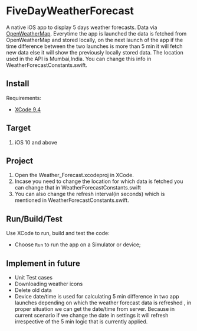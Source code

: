 # FiveDayWeatherForecast

A native iOS app to display 5 days weather forecasts. Data via [OpenWeatherMap](http://openweathermap.org/forecast5). Everytime the app is launched the data is fetched from OpenWeatherMap and stored locally, on the next launch of the app if the time difference between the two launches is more than 5 min it will fetch new data else it will show the previously locally stored data. The location used in the API is Mumbai,India. You can change this info in WeatherForecastConstants.swift.

## Install

Requirements:
  
* [XCode 9.4](https://developer.apple.com/xcode/)  

## Target
1. iOS 10 and above

## Project
1. Open the Weather_Forecast.xcodeproj in XCode.
2. Incase you need to change the location for which data is fetched you can change that in WeatherForecastConstants.swift
3. You can also change the refresh interval(in seconds) which is mentioned in WeatherForecastConstants.swift.

## Run/Build/Test

Use XCode to run, build and test the code:

* Choose `Run` to run the app on a Simulator or device;

## Implement in future

* Unit Test cases
* Downloading weather icons
* Delete old data
* Device date/time is used for calculating 5 min difference in two app launches depending on which the weather forecast data is refreshed  , in proper situation we can get the date/time from server. Because in current scenario if we change the date in settings it will refresh irrespective of the 5 min logic that is currently applied.
